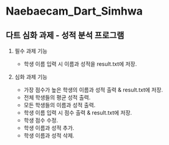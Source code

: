 # Naebaecam_Dart_Simhwa

## 다트 심화 과제 - 성적 분석 프로그램

1. 필수 과제 기능
    - 학생 이름 입력 시 이름과 성적을 result.txt에 저장.

2. 심화 과제 기능
    - 가장 점수가 높은 학생의 이름과 성적 출력 & result.txt에 저장.
    - 전체 학생들의 평균 성적 출력.
    - 모든 학생들의 이름과 성적 출력.
    - 학생 이름 입력 시 점수 출력 & result.txt에 저장.
    - 학생 점수 수정.
    - 학생 이름과 성적 추가.
    - 학생 이름과 성적 삭제.
